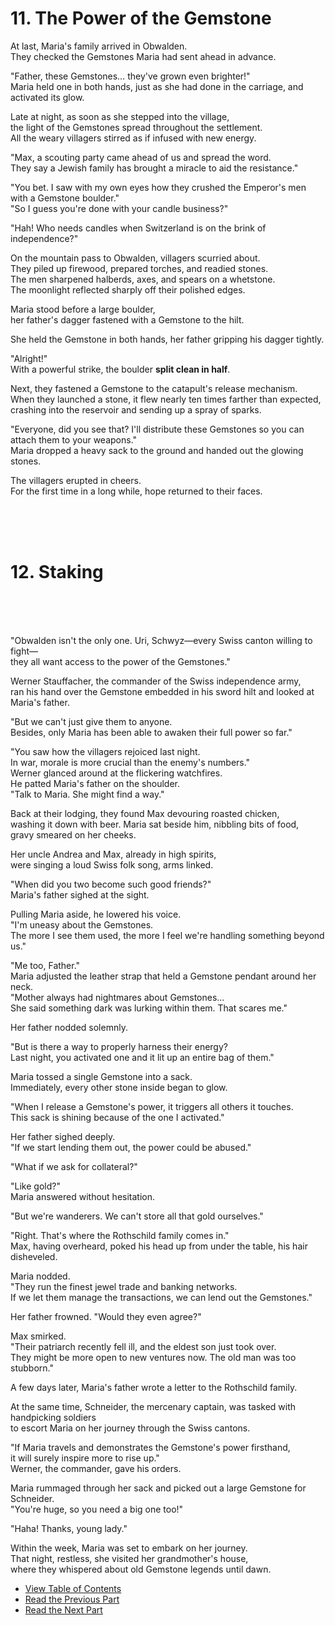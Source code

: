 # 11. The Power of the Gemstone <br>


At last, Maria's family arrived in Obwalden.<br>
They checked the Gemstones Maria had sent ahead in advance.<br>

"Father, these Gemstones… they've grown even brighter!"<br>
Maria held one in both hands, just as she had done in the carriage, and activated its glow.<br>

Late at night, as soon as she stepped into the village,<br>
the light of the Gemstones spread throughout the settlement.<br>
All the weary villagers stirred as if infused with new energy.<br>

"Max, a scouting party came ahead of us and spread the word.<br>
They say a Jewish family has brought a miracle to aid the resistance."<br>

"You bet. I saw with my own eyes how they crushed the Emperor's men with a Gemstone boulder."<br>
"So I guess you're done with your candle business?"<br>

"Hah! Who needs candles when Switzerland is on the brink of independence?"<br>

On the mountain pass to Obwalden, villagers scurried about.<br>
They piled up firewood, prepared torches, and readied stones.<br>
The men sharpened halberds, axes, and spears on a whetstone.<br>
The moonlight reflected sharply off their polished edges.<br>

Maria stood before a large boulder,<br>
her father's dagger fastened with a Gemstone to the hilt.<br>

She held the Gemstone in both hands, her father gripping his dagger tightly.<br>

"Alright!"<br>
With a powerful strike, the boulder **split clean in half**.<br>

Next, they fastened a Gemstone to the catapult's release mechanism.<br>
When they launched a stone, it flew nearly ten times farther than expected,<br>
crashing into the reservoir and sending up a spray of sparks.<br>

"Everyone, did you see that? I'll distribute these Gemstones so you can attach them to your weapons."<br>
Maria dropped a heavy sack to the ground and handed out the glowing stones.<br>

The villagers erupted in cheers.<br>
For the first time in a long while, hope returned to their faces.<br>

<br><br><br>

# 12. Staking <br>
<br><br><br>

"Obwalden isn't the only one. Uri, Schwyz—every Swiss canton willing to fight—<br>
they all want access to the power of the Gemstones."<br>

Werner Stauffacher, the commander of the Swiss independence army,<br>
ran his hand over the Gemstone embedded in his sword hilt and looked at Maria's father.<br>

"But we can't just give them to anyone. <br>
Besides, only Maria has been able to awaken their full power so far."<br>

"You saw how the villagers rejoiced last night. <br>
In war, morale is more crucial than the enemy's numbers."<br>
Werner glanced around at the flickering watchfires.<br>
He patted Maria's father on the shoulder.<br>
"Talk to Maria. She might find a way."<br>

Back at their lodging, they found Max devouring roasted chicken,<br>
washing it down with beer. Maria sat beside him, nibbling bits of food,<br>
gravy smeared on her cheeks.<br>

Her uncle Andrea and Max, already in high spirits,<br>
were singing a loud Swiss folk song, arms linked.<br>

"When did you two become such good friends?"<br>
Maria's father sighed at the sight.<br>

Pulling Maria aside, he lowered his voice.<br>
"I'm uneasy about the Gemstones. <br>
The more I see them used, the more I feel we're handling something beyond us."<br>

"Me too, Father."<br>
Maria adjusted the leather strap that held a Gemstone pendant around her neck.<br>
"Mother always had nightmares about Gemstones…<br>
She said something dark was lurking within them. That scares me."<br>

Her father nodded solemnly.<br>

"But is there a way to properly harness their energy?<br>
Last night, you activated one and it lit up an entire bag of them."<br>

Maria tossed a single Gemstone into a sack. <br>
Immediately, every other stone inside began to glow.<br>

"When I release a Gemstone's power, it triggers all others it touches.<br>
This sack is shining because of the one I activated."<br>

Her father sighed deeply.<br>
"If we start lending them out, the power could be abused."<br>

"What if we ask for collateral?"<br>

"Like gold?"<br>
Maria answered without hesitation.<br>

"But we're wanderers. We can't store all that gold ourselves."<br>

"Right. That's where the Rothschild family comes in."<br>
Max, having overheard, poked his head up from under the table, his hair disheveled.<br>

Maria nodded.<br>
"They run the finest jewel trade and banking networks.<br>
If we let them manage the transactions, we can lend out the Gemstones."<br>

Her father frowned. "Would they even agree?"<br>

Max smirked.<br>
"Their patriarch recently fell ill, and the eldest son just took over.<br>
They might be more open to new ventures now. The old man was too stubborn."<br>

A few days later, Maria's father wrote a letter to the Rothschild family.<br>

At the same time, Schneider, the mercenary captain, was tasked with handpicking soldiers<br>
to escort Maria on her journey through the Swiss cantons.<br>

"If Maria travels and demonstrates the Gemstone's power firsthand,<br>
it will surely inspire more to rise up."<br>
Werner, the commander, gave his orders.<br>

Maria rummaged through her sack and picked out a large Gemstone for Schneider.<br>
"You're huge, so you need a big one too!"<br>

"Haha! Thanks, young lady."<br>

Within the week, Maria was set to embark on her journey.<br>
That night, restless, she visited her grandmother's house,<br>
where they whispered about old Gemstone legends until dawn.<br>



* [View Table of Contents](content_en.md) <br>
* [Read the Previous Part](/01_gemston/EN/EN_10.md) <br>
* [Read the Next Part](/01_gemston/EN/EN_13-14.md) <br>

